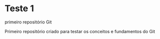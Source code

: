 # Teste 1
 primeiro repositório Git

Primeiro repositório criado para testar os conceitos e fundamentos do Git
